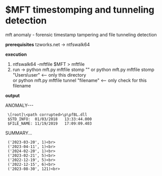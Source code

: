 $MFT timestomping and tunneling detection
================

mft anomaly - forensic timestamp tampering and file tunneling detection

<b>prerequisites</b> 
     tzworks.net -> ntfswalk64 

<b>execution</b>
1) ntfswalk64 -mftfile $MFT > mftfile
2) run -> python mft.py mftfile stomp ""
     or
   python mft.py mftfile stomp "Users\user" <-- only this directory<br>
     or
   python mft.py mftfile tunnel "filename" <-- only check for this filename

<b>output</b>

ANOMALY---

     \[root]\<path corrupted>\p\pfBL.dll
     $STD_INFO:  01/03/2018   13:33:44.000 
     $FILE_NAME: 11/19/2019   17:09:09.403

SUMMARY...


     ('2023-03-20', 1)<br>
     ('2023-04-11', 1)<br>
     ('2024-02-20', 1)<br>
     ('2023-02-21', 5)<br>
     ('2022-12-19', 5)<br>
     ('2022-12-15', 6)<br>
     ('2023-08-30', 121)<br>
